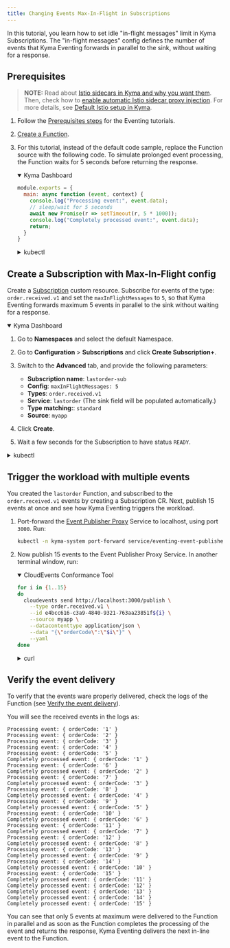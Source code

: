 ```yaml
---
title: Changing Events Max-In-Flight in Subscriptions
---
```


In this tutorial, you learn how to set idle "in-flight messages" limit in Kyma Subscriptions.
The "in-flight messages" config defines the number of events that Kyma Eventing forwards in parallel to the sink, without waiting for a response. 

## Prerequisites

>**NOTE:** Read about [Istio sidecars in Kyma and why you want them](../../01-overview/main-areas/service-mesh/smsh-03-istio-sidecars-in-kyma.md). Then, check how to [enable automatic Istio sidecar proxy injection](../../04-operation-guides/operations/smsh-01-istio-enable-sidecar-injection.md). For more details, see [Default Istio setup in Kyma](../../01-overview/main-areas/service-mesh/smsh-02-default-istio-setup-in-kyma.md).

1. Follow the [Prerequisites steps](./) for the Eventing tutorials.
2. [Create a Function](../../02-get-started/04-trigger-workload-with-event.md#create-a-function).
3. For this tutorial, instead of the default code sample, replace the Function source with the following code. To simulate prolonged event processing, the Function waits for 5 seconds before returning the response.

   <div tabs name="Deploy a Function" group="create-workload">
     <details open>
     <summary label="Kyma Dashboard">
     Kyma Dashboard
     </summary>
   
   ```js
   module.exports = {
     main: async function (event, context) {
       console.log("Processing event:", event.data);
       // sleep/wait for 5 seconds
       await new Promise(r => setTimeout(r, 5 * 1000));
       console.log("Completely processed event:", event.data);
       return;
     } 
   }
   ```
   
     </details>
     <details>
     <summary label="kubectl">
     kubectl
     </summary>
   
   ```bash
   cat <<EOF | kubectl apply -f -
   apiVersion: serverless.kyma-project.io/v1alpha2
   kind: Function
   metadata:
     name: lastorder
     namespace: default
   spec:
     replicas: 1
     resourceConfiguration:
       function:
         profile: S
       build:
         profile: local-dev
     runtime: nodejs16
     source:
       inline:
         source: |-
           module.exports = {
             main: async function (event, context) {
               console.log("Processing event:", event.data);
               // sleep/wait for 5 seconds
               await new Promise(r => setTimeout(r, 5 * 1000));
               console.log("Completely processed event:", event.data);
               return;
             }
           }
   EOF
   ```
   
     </details>
   </div>

## Create a Subscription with Max-In-Flight config

Create a [Subscription](../../05-technical-reference/00-custom-resources/evnt-01-subscription.md) custom resource. Subscribe for events of the type: `order.received.v1` and set the `maxInFlightMessages` to `5`, so that Kyma Eventing forwards maximum 5 events in parallel to the sink without waiting for a response.

<div tabs name="Create a Subscription" group="create-subscription">
  <details open>
  <summary label="Kyma Dashboard">
  Kyma Dashboard
  </summary>

1. Go to **Namespaces** and select the default Namespace.
2. Go to **Configuration** > **Subscriptions** and click **Create Subscription+**.
3. Switch to the **Advanced** tab, and provide the following parameters:
   - **Subscription name**: `lastorder-sub`
   - **Config**: `maxInFlightMessages: 5`
   - **Types**: `order.received.v1`
   - **Service**: `lastorder` (The sink field will be populated automatically.)
   - **Type matching:**: `standard`
   - **Source**: `myapp`
     
5. Click **Create**.
6. Wait a few seconds for the Subscription to have status `READY`.

  </details>
  <details>
  <summary label="kubectl">
  kubectl
  </summary>

Run:
```bash
cat <<EOF | kubectl apply -f -
   apiVersion: eventing.kyma-project.io/v1alpha2
   kind: Subscription
   metadata:
     name: lastorder-sub
     namespace: default
   spec:
     config:
       maxInFlightMessages: "5"
     sink: 'http://lastorder.default.svc.cluster.local'
     source: myapp
     types:
       - order.received.v1
EOF
```

To check that the Subscription was created and is ready, run:
```bash
kubectl get subscriptions lastorder-sub -o=jsonpath="{.status.ready}"
```

The operation was successful if the returned status says `true`.
  </details>
</div>

## Trigger the workload with multiple events

You created the `lastorder` Function, and subscribed to the `order.received.v1` events by creating a Subscription CR.
Next, publish 15 events at once and see how Kyma Eventing triggers the workload.

1. Port-forward the [Event Publisher Proxy](../../05-technical-reference/00-architecture/evnt-01-architecture.md) Service to localhost, using port `3000`. Run:
   ```bash
   kubectl -n kyma-system port-forward service/eventing-event-publisher-proxy 3000:80
   ```
2. Now publish 15 events to the Event Publisher Proxy Service. In another terminal window, run:

   <div tabs name="Publish an event" group="trigger-workload">
     <details open>
     <summary label="CloudEvents Conformance Tool">
     CloudEvents Conformance Tool
     </summary>
   
     ```bash
     for i in {1..15}
     do
       cloudevents send http://localhost:3000/publish \
         --type order.received.v1 \
         --id e4bcc616-c3a9-4840-9321-763aa23851f${i} \
         --source myapp \
         --datacontenttype application/json \
         --data "{\"orderCode\":\"$i\"}" \
         --yaml
     done
     ```
   
     </details>
     <details>
     <summary label="curl">
     curl
     </summary>
   
     ```bash
     for i in {1..15}
     do
       curl -v -X POST \
         -H "ce-specversion: 1.0" \
         -H "ce-type: order.received.v1" \
         -H "ce-source: myapp" \
         -H "ce-eventtypeversion: v1" \
         -H "ce-id: e4bcc616-c3a9-4840-9321-763aa23851f${i}" \
         -H "content-type: application/json" \
         -d "{\"orderCode\":\"$i\"}" \
         http://localhost:3000/publish
     done
     ```
     </details>
   </div>

## Verify the event delivery

To verify that the events ware properly delivered, check the logs of the Function (see [Verify the event delivery](../../02-get-started/04-trigger-workload-with-event.md#verify-the-event-delivery)).

You will see the received events in the logs as:
```
Processing event: { orderCode: '1' }
Processing event: { orderCode: '2' }
Processing event: { orderCode: '3' }
Processing event: { orderCode: '4' }
Processing event: { orderCode: '5' }
Completely processed event: { orderCode: '1' }
Processing event: { orderCode: '6' }
Completely processed event: { orderCode: '2' }
Processing event: { orderCode: '7' }
Completely processed event: { orderCode: '3' }
Processing event: { orderCode: '8' }
Completely processed event: { orderCode: '4' }
Processing event: { orderCode: '9' }
Completely processed event: { orderCode: '5' }
Processing event: { orderCode: '10' }
Completely processed event: { orderCode: '6' }
Processing event: { orderCode: '11' }
Completely processed event: { orderCode: '7' }
Processing event: { orderCode: '12' }
Completely processed event: { orderCode: '8' }
Processing event: { orderCode: '13' }
Completely processed event: { orderCode: '9' }
Processing event: { orderCode: '14' }
Completely processed event: { orderCode: '10' }
Processing event: { orderCode: '15' }
Completely processed event: { orderCode: '11' }
Completely processed event: { orderCode: '12' }
Completely processed event: { orderCode: '13' }
Completely processed event: { orderCode: '14' }
Completely processed event: { orderCode: '15' }
```

You can see that only 5 events at maximum were delivered to the Function in parallel and as soon as the Function completes the processing of the event and returns the response, Kyma Eventing delivers the next in-line event to the Function. 
